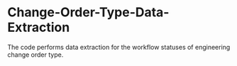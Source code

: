 # Change-Order-Type-Data-Extraction
The code performs data extraction for the workflow statuses of engineering change order type.
